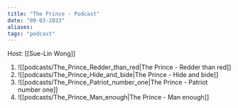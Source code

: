 ```yaml
---
title: "The Prince - Podcast"
date: "09-03-2023"
aliases: 
tags: "podcast"
---
```


Host:  [[Sue-Lin Wong]]

1. ![[podcasts/The_Prince_Redder_than_red|The Prince - Redder than red]]
2. ![[podcasts/The_Prince_Hide_and_bide|The Prince - Hide and bide]]
3. ![[podcasts/The_Prince_Patriot_number_one|The Prince - Patriot number one]]
4. ![[podcasts/The_Prince_Man_enough|The Prince - Man enough]]


  
